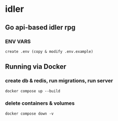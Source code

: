 # idler

## Go api-based idler rpg

### ENV VARS

    create .env (copy & modify .env.example)

## Running via Docker

### create db & redis, run migrations, run server

    docker compose up --build

### delete containers & volumes

    docker compose down -v
